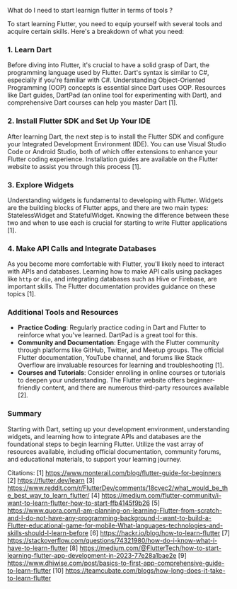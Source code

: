 What do I need to start learnign flutter in terms of tools ?

To start learning Flutter, you need to equip yourself with several tools and acquire certain skills. Here's a breakdown of what you need:

### 1. **Learn Dart**
Before diving into Flutter, it's crucial to have a solid grasp of Dart, the programming language used by Flutter. Dart's syntax is similar to C#, especially if you're familiar with C#. Understanding Object-Oriented Programming (OOP) concepts is essential since Dart uses OOP. Resources like Dart guides, DartPad (an online tool for experimenting with Dart), and comprehensive Dart courses can help you master Dart [1].

### 2. **Install Flutter SDK and Set Up Your IDE**
After learning Dart, the next step is to install the Flutter SDK and configure your Integrated Development Environment (IDE). You can use Visual Studio Code or Android Studio, both of which offer extensions to enhance your Flutter coding experience. Installation guides are available on the Flutter website to assist you through this process [1].

### 3. **Explore Widgets**
Understanding widgets is fundamental to developing with Flutter. Widgets are the building blocks of Flutter apps, and there are two main types: StatelessWidget and StatefulWidget. Knowing the difference between these two and when to use each is crucial for starting to write Flutter applications [1].

### 4. **Make API Calls and Integrate Databases**
As you become more comfortable with Flutter, you'll likely need to interact with APIs and databases. Learning how to make API calls using packages like `http` or `dio`, and integrating databases such as Hive or Firebase, are important skills. The Flutter documentation provides guidance on these topics [1].

### Additional Tools and Resources
- **Practice Coding**: Regularly practice coding in Dart and Flutter to reinforce what you've learned. DartPad is a great tool for this.
- **Community and Documentation**: Engage with the Flutter community through platforms like GitHub, Twitter, and Meetup groups. The official Flutter documentation, YouTube channel, and forums like Stack Overflow are invaluable resources for learning and troubleshooting [1].
- **Courses and Tutorials**: Consider enrolling in online courses or tutorials to deepen your understanding. The Flutter website offers beginner-friendly content, and there are numerous third-party resources available [2].

### Summary
Starting with Dart, setting up your development environment, understanding widgets, and learning how to integrate APIs and databases are the foundational steps to begin learning Flutter. Utilize the vast array of resources available, including official documentation, community forums, and educational materials, to support your learning journey.

Citations:
[1] https://www.monterail.com/blog/flutter-guide-for-beginners
[2] https://flutter.dev/learn
[3] https://www.reddit.com/r/FlutterDev/comments/18cvec2/what_would_be_the_best_way_to_learn_flutter/
[4] https://medium.com/flutter-community/i-want-to-learn-flutter-how-to-start-ffb4145f9b26
[5] https://www.quora.com/I-am-planning-on-learning-Flutter-from-scratch-and-I-do-not-have-any-programming-background-I-want-to-build-a-Flutter-educational-game-for-mobile-What-languages-technologies-and-skills-should-I-learn-before
[6] https://hackr.io/blog/how-to-learn-flutter
[7] https://stackoverflow.com/questions/74321980/how-do-i-know-what-i-have-to-learn-flutter
[8] https://medium.com/@FlutterTech/how-to-start-learning-flutter-app-development-in-2023-77e28a1bae2e
[9] https://www.dhiwise.com/post/basics-to-first-app-comprehensive-guide-to-learn-flutter
[10] https://teamcubate.com/blogs/how-long-does-it-take-to-learn-flutter
